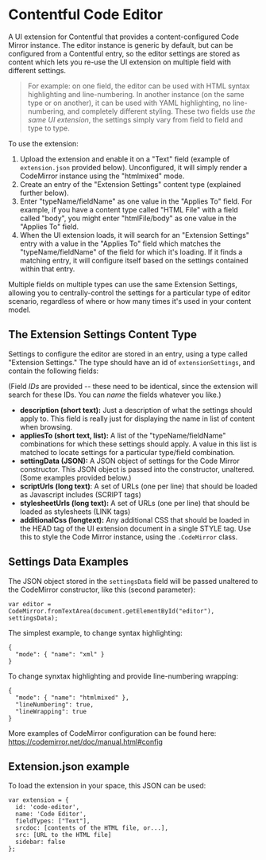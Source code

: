 # Contentful Code Editor

A UI extension for Contentful that provides a content-configured Code Mirror instance.  The editor instance is generic by default, but can be configured from a Contentful entry, so the editor settings are stored as content which lets you re-use the UI extension on multiple field with different settings.

>For example: on one field, the editor can be used with HTML syntax highlighting and line-numbering. In another instance (on the same type or on another), it can be used with YAML highlighting, no line-numbering, and completely different styling. These two fields use _the same UI extension_, the settings simply vary from field to field and type to type.

To use the extension:

1. Upload the extension and enable it on a "Text" field (example of `extension.json` provided below).  Unconfigured, it will simply render a CodeMirror instance using the "htmlmixed" mode.
2. Create an entry of the "Extension Settings" content type (explained further below).
3. Enter "typeName/fieldName" as one value in the "Applies To" field.  For example, if you have a content type called "HTML File" with a field called "body", you might enter "htmlFile/body" as one value in the "Applies To" field.
4. When the UI extension loads, it will search for an "Extension Settings" entry with a value in the "Applies To" field which matches the "typeName/fieldName" of the field for which it's loading. If it finds a matching entry, it will configure itself based on the settings contained within that entry.

Multiple fields on multiple types can use the same Extension Settings, allowing you to centrally-control the settings for a particular type of editor scenario, regardless of where or how many times it's used in your content model.

## The Extension Settings Content Type

Settings to configure the editor are stored in an entry, using a type called "Extension Settings."  The type should have an id of `extensionSettings`, and contain the following fields:

(Field _IDs_ are provided -- these need to be identical, since the extension will search for these IDs. You can _name_ the fields whatever you like.)

* **description (short text):** Just a description of what the settings should apply to. This field is really just for displaying the name in list of content when browsing.
* **appliesTo (short text, list):** A list of the "typeName/fieldName" combinations for which these settings should apply. A value in this list is matched to locate settings for a particular type/field combination.
* **settingData (JSON):** A JSON object of settings for the Code Mirror constructor. This JSON object is passed into the constructor, unaltered. (Some examples provided below.)
* **scriptUrls (long text)**: A set of URLs (one per line) that should be loaded as Javascript includes (SCRIPT tags)
* **stylesheetUrls (long text):** A set of URLs (one per line) that should be loaded as stylesheets (LINK tags)
* **additionalCss (longtext):** Any additional CSS that should be loaded in the HEAD tag of the UI extension document in a single STYLE tag. Use this to style the Code Mirror instance, using the `.CodeMirror` class.

## Settings Data Examples

The JSON object stored in the `settingsData` field will be passed unaltered to the CodeMirror constructor, like this (second parameter):

    var editor = CodeMirror.fromTextArea(document.getElementById("editor"), settingsData);

The simplest example, to change syntax highlighting:

    {
      "mode": { "name": "xml" }
    }

To change synxtax highlighting and provide line-numbering wrapping:

    {
      "mode": { "name": "htmlmixed" },
      "lineNumbering": true,
      "lineWrapping": true
    }

More examples of CodeMirror configuration can be found here: https://codemirror.net/doc/manual.html#config

## Extension.json example

To load the extension in your space, this JSON can be used:

    var extension = {
      id: 'code-editor',
      name: 'Code Editor',
      fieldTypes: ["Text"],
      srcdoc: [contents of the HTML file, or...],
      src: [URL to the HTML file]
      sidebar: false
    };